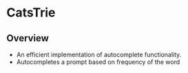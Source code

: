 # CatsTrie

## Overview
- An efficient implementation of autocomplete functionality.
- Autocompletes a prompt based on frequency of the word
